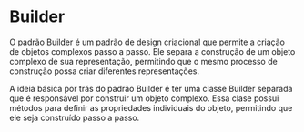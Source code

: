 # Builder

O padrão Builder é um padrão de design criacional que permite a criação de objetos complexos passo a passo. Ele separa a construção de um objeto complexo de sua representação, permitindo que o mesmo processo de construção possa criar diferentes representações.

A ideia básica por trás do padrão Builder é ter uma classe Builder separada que é responsável por construir um objeto complexo. Essa clase possui métodos para definir as propriedades individuais do objeto, permitindo que ele seja construído passo a passo.